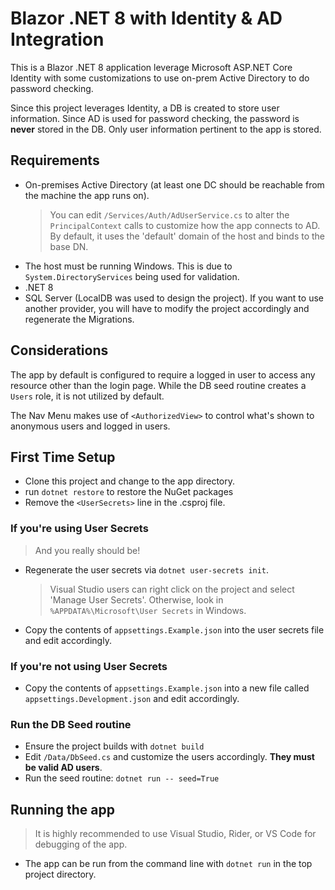 # Blazor .NET 8 with Identity & AD Integration

This is a Blazor .NET 8 application leverage Microsoft ASP.NET Core Identity with some customizations to
use on-prem Active Directory to do password checking.

Since this project leverages Identity, a DB is created to store user information. Since AD is used for password
checking, the password is **never** stored in the DB. Only user information pertinent to the app is stored.

## Requirements

- On-premises Active Directory (at least one DC should be reachable from the machine the app runs on).
  > You can edit `/Services/Auth/AdUserService.cs` to alter the `PrincipalContext` calls to customize how the app connects to AD. By default, it uses the 'default' domain of the host and binds to the base DN.
- The host must be running Windows. This is due to `System.DirectoryServices` being used for validation.
- .NET 8
- SQL Server (LocalDB was used to design the project). If you want to use another provider, you will have to modify the project accordingly and regenerate the Migrations.

## Considerations

The app by default is configured to require a logged in user to access any resource other than the login page. While the DB seed routine creates a `Users` role, it is not utilized by default.

The Nav Menu makes use of `<AuthorizedView>` to control what's shown to anonymous users and logged in users.

## First Time Setup

- Clone this project and change to the app directory.
- run `dotnet restore` to restore the NuGet packages
- Remove the `<UserSecrets>` line in the .csproj file.

### If you're using User Secrets
> And you really should be!
- Regenerate the user secrets via `dotnet user-secrets init`.
  > Visual Studio users can right click on the project and select 'Manage User Secrets'. Otherwise, look in `%APPDATA%\Microsoft\User Secrets` in Windows.
- Copy the contents of `appsettings.Example.json` into the user secrets file and edit accordingly.

### If you're not using User Secrets
- Copy the contents of `appsettings.Example.json` into a new file called `appsettings.Development.json` and edit accordingly.

### Run the DB Seed routine
- Ensure the project builds with `dotnet build`
- Edit `/Data/DbSeed.cs` and customize the users accordingly. **They must be valid AD users**.
- Run the seed routine: `dotnet run -- seed=True`

## Running the app
> It is highly recommended to use Visual Studio, Rider, or VS Code for debugging of the app.
- The app can be run from the command line with `dotnet run` in the top project directory.
